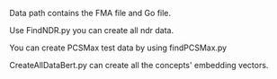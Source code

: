 Data path contains the FMA file and Go file.

Use FindNDR.py you can create all ndr data.

You can create PCSMax test data by using findPCSMax.py

CreateAllDataBert.py can create all the concepts' embedding vectors.


